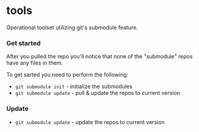 # tools
Operational toolset utilizing git's submodule feature.

### Get started

After you pulled the repo you'll notice that none of the "submodule" repos have any files in them.

To get sarted you need to perform the following:
* ```git submodule init``` - initialize the submodules
* ```git submodule update``` - pull & update the repos to current version

### Update

* ```git submodule update``` - update the repos to current version

